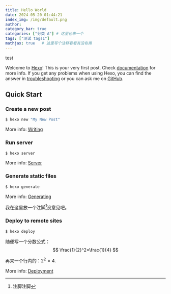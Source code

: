 ```yaml
---
title: Hello World
date: 2024-05-20 01:44:21
index_img: /img/default.png
author: 
category_bar: true
categories: ["分类 A"] # 这里也来一个
tags: ["测试 tags1"]
mathjax: true   # 这里写个注释看看有没有用
---
```



test



Welcome to [Hexo](https://hexo.io/)! This is your very first post. Check [documentation](https://hexo.io/docs/) for more info. If you get any problems when using Hexo, you can find the answer in [troubleshooting](https://hexo.io/docs/troubleshooting.html) or you can ask me on [GitHub](https://github.com/hexojs/hexo/issues).

## Quick Start

### Create a new post

``` bash
$ hexo new "My New Post"
```

More info: [Writing](https://hexo.io/docs/writing.html)

### Run server

``` bash
$ hexo server
```

More info: [Server](https://hexo.io/docs/server.html)

### Generate static files

``` bash
$ hexo generate
```

More info: [Generating](https://hexo.io/docs/generating.html)

我在这里放一个注脚[^1]没意见吧。

### Deploy to remote sites

``` bash
$ hexo deploy
```

随便写一个分数公式：
$$
\frac{1}{2}^2=\frac{1}{4}
$$

再来一个行内的：$2^2=4$.

More info: [Deployment](https://hexo.io/docs/one-command-deployment.html)

[^1]: 注脚注脚